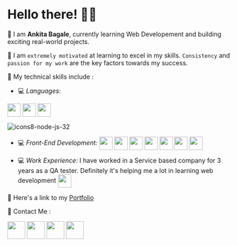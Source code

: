 # Hello there! 👋🏻


📌 I am **Ankita Bagale**, currently learning Web Developement and building exciting real-world projects.

📌 I am `extremely motivated` at learning to excel in my skills. `Consistency` and `passion for my work` are the key factors towards my success.

📌 My technical skills include :


 - 💻 *Languages:*  
 <img align="center" height="30" src="https://img.icons8.com/color/144/000000/javascript.png"/> 
 
 <img align="center" height="30" src="https://img.icons8.com/ultraviolet/480/000000/react.png"/> 
 
 <img align="center" height="30" src="https://img.icons8.com/color/48/000000/typescript.png"/> 
 
 ![icons8-node-js-32](https://user-images.githubusercontent.com/69760792/121766706-a67ec180-cb71-11eb-923d-69fc323bafa4.png)

 - 💻 *Front-End Development:* <img align="center" height="30" src="https://img.icons8.com/color/144/000000/html-5.png"/> <img align="center" height="30" src="https://img.icons8.com/color/144/000000/css3.png"/> <img align="center" height="30" src="https://img.icons8.com/color/144/000000/javascript.png"/> <img align="center" height="30" src="https://img.icons8.com/ultraviolet/480/000000/react.png"/> <img align="center" height="30" src="https://img.icons8.com/color/48/000000/typescript.png"/> <img align="center" height="30" src="https://img.icons8.com/color/48/000000/redux.png"/> <img align="center" height="30" src="https://img.icons8.com/color/48/000000/mongodb.png"/>

- 💻 *Work Experience:* I have worked in a Service based company for 3 years as a QA tester. Definitely it's helping me a lot in learning web development <img align="center" height="30" src="https://img.icons8.com/emoji/48/000000/rocket-emji.png"/>


📌 Here's a link to my [Portfolio](https://ankitabagale-portfolio.netlify.app/)


📌 Contact Me :

[<img align="center" height="40" src="https://img.icons8.com/color/48/000000/hot-article.png"/>](https://hashnode.com/@ankitaB)
[<img align="center" height="40" src="https://img.icons8.com/color/144/000000/linkedin.png"/>](https://www.linkedin.com/in/ankita-bagale1108/)
[<img align="center" height="40" src="https://img.icons8.com/fluent/144/000000/twitter.png"/>](https://twitter.com/AnkitaB1108)
[<img align="center" height="40" src="https://img.icons8.com/fluent/144/000000/instagram-new.png"/>](https://www.instagram.com/ankitab1108/)
